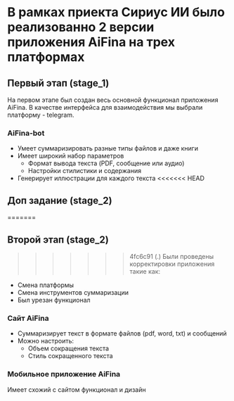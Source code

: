 
# В рамках приекта Сириус ИИ было реализованно 2 версии приложения AiFina на трех платформах

## Первый этап (stage_1)
На первом этапе был создан весь основной функционал приложения AiFina. В качестве интерфейса для взаимодействия мы выбрали платформу - telegram.
### AiFina-bot
* Умеет суммаризировать разные типы файлов и даже книги
* Имеет широкий набор параметров
  * Формат вывода текста (PDF, сообщение или аудио)
  * Настройки стилистики и содержания
* Генерирует иллюстрации для каждого текста
<<<<<<< HEAD
## Доп задание (stage_2)
=======
## Второй этап (stage_2)
>>>>>>> 4fc6c91 (.)
Были проведены корректировки приложения такие как:
  * Смена платформы
  * Смена инструментов суммаризации
  * Был урезан функционал
### Сайт AiFina
* Суммаризирует текст в формате файлов (pdf, word, txt) и сообщений
* Можно настроить:
  * Объем сокращения текста
  * Стиль сокращенного текста
### Мобильное приложение AiFina
Имеет схожий с сайтом функционал и дизайн